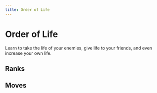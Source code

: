 ```yaml
---
title: Order of Life
---
```


# Order of Life

Learn to take the life of your enemies, give life to your friends, and even increase your own life.

## Ranks

## Moves
